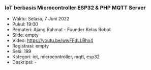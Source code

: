 ### IoT berbasis Microcontroller ESP32 & PHP MQTT Server

- Waktu: Selasa, 7 Juni 2022
- Pukul: 19:00
- Pemateri: Ajang Rahmat - Founder Kelas Robot
- Slide: empty
- Video: https://youtu.be/wwFFdLLBhx4
- Registrasi: empty
- Sesi: 199
- Kategori: iot, microcontroller, mqtt, esp32
- Deskripsi: -
